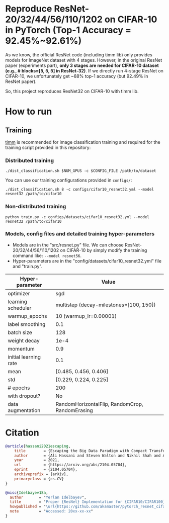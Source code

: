 # Reproduce ResNet-20/32/44/56/110/1202 on CIFAR-10 in PyTorch (Top-1 Accuracy = 92.45%~92.61%)

As we know, the official ResNet code (including timm lib) only provides models for ImageNet dataset with 4 stages. 
However, in the original ResNet paper (experiments part), **only 3 stages are needed for CIFAR-10 dataset (e.g., # blocks=[5, 5, 5] in ResNet-32)**. 
If we directly run 4-stage ResNet on CIFAR-10, we unfortunately get ~88% top-1 accuracy (but 92.49% in ResNet paper).

So, this project reproduces ResNet32 on CIFAR-10 with timm lib.

# How to run

## Training

[timm](https://github.com/rwightman/pytorch-image-models) is recommended for image classification training 
and required for the training script provided in this repository:

### Distributed training
```shell
./dist_classification.sh $NUM_GPUS -c $CONFIG_FILE /path/to/dataset
```

You can use our training configurations provided in `configs/`:
```shell
./dist_classification.sh 8 -c configs/cifar10_resnet32.yml --model resnet32 /path/to/cifar10
```

### Non-distributed training
```shell
python train.py -c configs/datasets/cifar10_resnet32.yml --model resnet32 /path/to/cifar10
```

### Models, config files and detailed training hyper-parameters
- Models are in the "src/resnet.py" file. We can choose ResNet-20/32/44/56/110/1202 on CIFAR-10 by simply modify the training command like: `--model resnet56`.
- Hyper-parameters are in the "config/datasets/cifar10_resnet32.yml" file and "train.py".

|  Hyper-parameter   | Value  |
|  ----  | ----  |
| optimizer | sgd |
| learning scheduler | multistep (decay-milestones=[100, 150]) |
| warmup_epochs | 10 (warmup_lr=0.00001) |
| label smoothing | 0.1 |
| batch size | 128 |
|  weight decay  | 1e-4 |
|  momentum  | 0.9 |
| initial learning rate | 0.1 |
| mean | [0.485, 0.456, 0.406] |
| std  | [0.229, 0.224, 0.225] |
| # epochs | 200 |
| with dropout? | No |
| data augmentation| RandomHorizontalFlip, RandomCrop, RandomErasing |


# Citation
```bibtex
@article{hassani2021escaping,
	title        = {Escaping the Big Data Paradigm with Compact Transformers},
	author       = {Ali Hassani and Steven Walton and Nikhil Shah and Abulikemu Abuduweili and Jiachen Li and Humphrey Shi},
	year         = 2021,
	url          = {https://arxiv.org/abs/2104.05704},
	eprint       = {2104.05704},
	archiveprefix = {arXiv},
	primaryclass = {cs.CV}
}

@misc{Idelbayev18a,
  author       = "Yerlan Idelbayev",
  title        = "Proper {ResNet} Implementation for {CIFAR10/CIFAR100} in {PyTorch}",
  howpublished = "\url{https://github.com/akamaster/pytorch_resnet_cifar10}",
  note         = "Accessed: 20xx-xx-xx"
}
```
